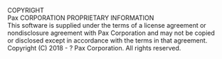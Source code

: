  COPYRIGHT<br/>
              Pax CORPORATION PROPRIETARY INFORMATION<br/>
   This software is supplied under the terms of a license agreement or<br/>
   nondisclosure agreement with Pax Corporation and may not be copied<br/>
   or disclosed except in accordance with the terms in that agreement.<br/>
      Copyright (C) 2018 - ? Pax Corporation. All rights reserved.<br/>
